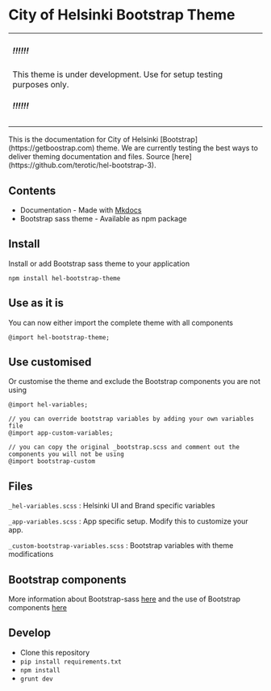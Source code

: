 # City of Helsinki Bootstrap Theme

<table><tr><td><h5>!!!!!!</h5> This theme is under development. Use for setup testing purposes only.<h5>!!!!!!</h5></td></tr></table>
This is the documentation for City of Helsinki [Bootstrap](https://getboostrap.com) theme. We are currently testing the best ways to deliver theming documentation and files. Source [here](https://github.com/terotic/hel-bootstrap-3).

## Contents

* Documentation - Made with [Mkdocs](http://www.mkdocs.org)
* Bootstrap sass theme - Available as npm package

## Install

Install or add Bootstrap sass theme to your application
```
npm install hel-bootstrap-theme
```

## Use as it is

You can now either import the complete theme with all components
```
@import hel-bootstrap-theme;
```

## Use customised

Or customise the theme and exclude the Bootstrap components you are not using
```
@import hel-variables;

// you can override bootstrap variables by adding your own variables file
@import app-custom-variables;

// you can copy the original _bootstrap.scss and comment out the components you will not be using
@import bootstrap-custom
```

## Files

``
_hel-variables.scss
``
: Helsinki UI and Brand specific variables

``
_app-variables.scss
``
: App specific setup. Modify this to customize your app.

``
_custom-bootstrap-variables.scss
``
: Bootstrap variables with theme modifications

## Bootstrap components

More information about Bootstrap-sass [here](https://github.com/twbs/bootstrap-sass) and the use of Bootstrap components [here](http://getbootstrap.com/components/)

## Develop

* Clone this repository
* ``pip install requirements.txt``
* ``npm install``
* ``grunt dev``